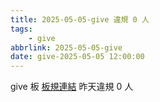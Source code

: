 ```yaml
---
title: 2025-05-05-give 違規 0 人
tags:
    - give
abbrlink: 2025-05-05-give
date: give-2025-05-05 12:00:00
---
```

give 板 [板規連結](https://www.ptt.cc/bbs/give/M.1612495900.A.C32.html)
昨天違規 0 人
